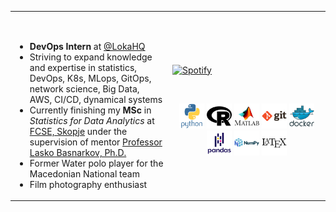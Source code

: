 <table width="100%"> 
  <tr>
  <td width="50%">

&nbsp;<p align="center">
    <ul>
      <li> <b>DevOps Intern</b> at <a href="https://github.com/LokaHQ">@LokaHQ</a> </li> 
      <li> Striving to expand knowledge and expertise in statistics, DevOps, K8s, MLops, GitOps, network science, Big Data, AWS, CI/CD, dynamical systems</li> 
    <li> Currently finishing my <b>MSc</b> in <i>Statistics for Data Analytics</i> at <a href="https://www.finki.ukim.mk/en">FCSE, Skopje</a> under the supervision of mentor <a href="https://scholar.google.com/citations?hl=en&user=rE6vD68AAAAJ">Professor Lasko Basnarkov, Ph.D.</a> </li>
    <li> Former Water polo player for the Macedonian National team </li>
    <li> Film photography enthusiast </li>
    </ul>

  </p>
  </td>
    
    
  <td width="50%">


&nbsp; <br> [![Spotify](https://zelenkastiot.vercel.app/api/spotify?background_color=534e3c&border_color=ffffff)](https://open.spotify.com/user/31i6q3pm3mzg3zqw6ibtnv4bhr2y)
  
  <br> 
 
  <p align="center">
  <img src="https://github.com/devicons/devicon/blob/master/icons/python/python-original-wordmark.svg" title="Python" **alt="Python" width="40" height="40"/>
  <img alt="R" width="40" height="40" src="https://github.com/devicons/devicon/blob/master/icons/r/r-plain.svg" /> 
  <img alt="Matlab" width="40" height="40" src="https://raw.githubusercontent.com/github/explore/80688e429a7d4ef2fca1e82350fe8e3517d3494d/topics/matlab/matlab.png" /> 
  <img src="https://github.com/devicons/devicon/blob/master/icons/git/git-original-wordmark.svg" title="Git" **alt="Git" width="40" height="40"/>
  <img src="https://github.com/devicons/devicon/blob/master/icons/docker/docker-original-wordmark.svg" title="Docker" width="40" height="40"/>
  <img src="https://github.com/devicons/devicon/blob/master/icons/pandas/pandas-original-wordmark.svg" title="Pandas" **alt="Pandas" width="40" height="40"/>
  <img src="https://github.com/devicons/devicon/blob/master/icons/numpy/numpy-original-wordmark.svg" title="Numpy" **alt="Numpy" width="40" height="40"/>
  <img src="https://github.com/devicons/devicon/blob/master/icons/latex/latex-original.svg" title="LaTeX" **alt="latex" width="40" height="40"/>
  </p>
</td>
</table>


